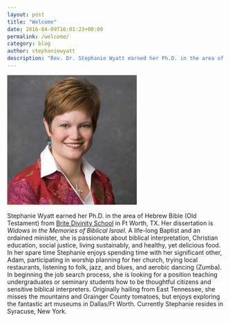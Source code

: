 ```yaml
---
layout: post
title: "Welcome"
date: 2016-04-09T16:01:23+00:00
permalink: /welcome/
category: blog
author: stephaniewyatt
description: "Rev. Dr. Stephanie Wyatt earned her Ph.D. in the area of Hebrew Bible from Brite Divinity School at Texas Christian University"
---
```


<!--more-->
[![Stephanie M. Wyatt - © Clem T. Webb](/assets/images/stephanie-wyatt-sq-copyright-clem_t_webb.png)](/assets/images/copyright_Clem10_MG_4496cw_stephanie_bg.jpg)

Stephanie Wyatt earned her Ph.D. in the area of Hebrew Bible (Old Testament) from [Brite Divinity School](http://brite.edu/ "Brite Divinity School at TCU - Home Page") in Ft Worth, TX. Her dissertation is _Widows in the Memories of Biblical Israel._ A life-long Baptist and an ordained minister, she is passionate about biblical interpretation, Christian education, social justice, living sustainably, and healthy, yet delicious food. In her spare time Stephanie enjoys spending time with her significant other, Adam, participating in worship planning for her church, trying local restaurants, listening to folk, jazz, and blues, and aerobic dancing (Zumba). In beginning the job search process, she is looking for a position teaching undergraduates or seminary students how to be thoughtful citizens and sensitive biblical interpreters. Originally hailing from East Tennessee, she misses the mountains and Grainger County tomatoes, but enjoys exploring the fantastic art museums in Dallas/Ft Worth. Currently Stephanie resides in Syracuse, New York.
